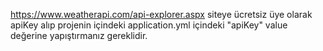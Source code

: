https://www.weatherapi.com/api-explorer.aspx siteye ücretsiz üye olarak apiKey alıp projenin içindeki application.yml içindeki "apiKey" value değerine yapıştırmanız gereklidir.
